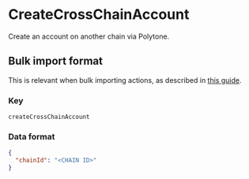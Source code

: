 # CreateCrossChainAccount

Create an account on another chain via Polytone.

## Bulk import format

This is relevant when bulk importing actions, as described in [this
guide](https://github.com/DA0-DA0/dao-dao-ui/wiki/Bulk-importing-actions).

### Key

`createCrossChainAccount`

### Data format

```json
{
  "chainId": "<CHAIN ID>"
}
```
